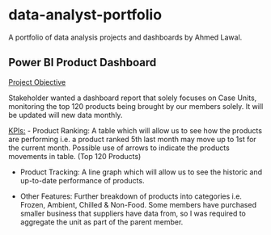 # data-analyst-portfolio
A portfolio of data analysis projects and dashboards by Ahmed Lawal.

## Power BI Product Dashboard

<p><u>Project Objective</u>

  Stakeholder wanted a dashboard report that solely focuses on Case Units, monitoring the top 120 products being brought by our members solely. It will be updated will new data monthly.</p>
  
<p><u>KPIs:</u>
-	Product Ranking: A table which will allow us to see how the products are performing i.e. a product ranked 5th last month may move up to 1st for the current month. Possible use of arrows to indicate the products movements in table. (Top 120 Products)

-	Product Tracking: A line graph which will allow us to see the historic and up-to-date performance of products.
 
-	 Other Features: Further breakdown of products into categories i.e. Frozen, Ambient, Chilled & Non-Food. Some members have purchased smaller business that suppliers have data from, so I was required to aggregate the unit as part of the parent member.</p>
